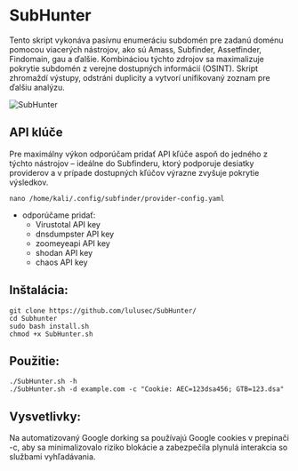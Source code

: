 # SubHunter
Tento skript vykonáva pasívnu enumeráciu subdomén pre zadanú doménu pomocou viacerých nástrojov, ako sú Amass, Subfinder, Assetfinder, Findomain, gau a ďalšie. Kombináciou týchto zdrojov sa maximalizuje pokrytie subdomén z verejne dostupných informácií (OSINT). Skript zhromaždí výstupy, odstráni duplicity a vytvorí unifikovaný zoznam pre ďalšiu analýzu.

![SubHunter](https://github.com/user-attachments/assets/e9dfae2b-1816-4eed-982f-765ab5fbef45)

## API klúče
Pre maximálny výkon odporúčam pridať API kľúče aspoň do jedného z týchto nástrojov – ideálne do Subfinderu, ktorý podporuje desiatky providerov a v prípade dostupných kľúčov výrazne zvyšuje pokrytie výsledkov.
```
nano /home/kali/.config/subfinder/provider-config.yaml
```
- odporúčame pridať:
  - Virustotal API key
  - dnsdumpster API key
  - zoomeyeapi API key
  - shodan API key
  - chaos API key

## Inštalácia:
```
git clone https://github.com/lulusec/SubHunter/
cd Subhunter
sudo bash install.sh
chmod +x SubHunter.sh
```
## Použitie:
```
./SubHunter.sh -h
./SubHunter.sh -d example.com -c "Cookie: AEC=123dsa456; GTB=123.dsa"
```

## Vysvetlivky:
Na automatizovaný Google dorking sa používajú Google cookies v prepinači -c, aby sa minimalizovalo riziko blokácie a zabezpečila plynulá interakcia so službami vyhľadávania.
